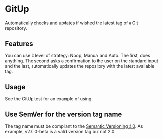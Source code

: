 # GitUp

Automatically checks and updates if wished the latest tag of a Git repository.


## Features

You can use 3 level of strategy: Noop, Manual and Auto.
The first, does anything. The second asks a confirmation to the user on the standard input and the last,
automatically updates the repository with the latest available tag.

## Usage

See the GitUp test for an example of using.

## Use SemVer for the version tag name

The tag name must be compliant to the [Semantic Versioning 2.0](http://semver.org/spec/v2.0.0.html).
As example, v2.0.0-beta is a valid version tag but not 2.0.
